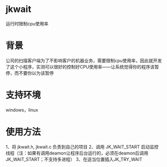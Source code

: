 # jkwait
运行时限制cpu使用率

# 背景
公司的扫描客户端为了不影响客户的机器业务，需要限制cpu使用率，因此就开发了这个小程序，实测可以很好的控制好CPU使用率——让系统觉得你的程序该暂停，而不要你以为该暂停

# 支持环境
windows，linux

# 使用方法
1、将 jkwait.h, jkwait.c 负责到自己的项目
2、调用 JK_WAIT_START 启动监控线程（注：如果有调用deamon让程序后台运行的，必须在deamon后调用JK_WAIT_START；不支持多进程）
3、在适当位置插入JK_TRY_WAIT
